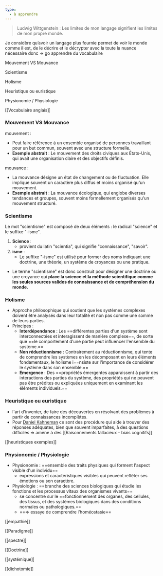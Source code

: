 ```yaml
---
type:
  - à apprendre
---
```

  

> Ludwig Wittgenstein : Les limites de mon langage signifient les limites de mon propre monde.

Je considère qu’avoir un langage plus fournie permet de voir le monde comme il est, de le décrire et le décrypter avec la toute la nuance nécessaire donc ⇒ go apprendre du vocabulaire

Mouvement VS Mouvance

Scientisme

Holisme

Heuristique ou euristique 

Physionomie / Physiologie

[[Vocabulaire anglais]]

### Mouvement VS Mouvance

mouvement :

- Peut faire référence à un ensemble organisé de personnes travaillant pour un but commun, souvent avec une structure formelle.
- **Exemple abstrait** : Le mouvement des droits civiques aux États-Unis, qui avait une organisation claire et des objectifs définis.

mouvance :

- La mouvance désigne un état de changement ou de fluctuation. Elle implique souvent un caractère plus diffus et moins organisé qu'un mouvement.
- **Exemple abstrait** : La mouvance écologique, qui englobe diverses tendances et groupes, souvent moins formellement organisés qu'un mouvement structuré.

  

### Scientisme

Le mot "scientisme" est composé de deux éléments : le radical "science" et le suffixe "-isme".

1. **Science** :
    - provient du latin "scientia", qui signifie "connaissance", "savoir".
2. **isme** :
    - Le suffixe "-isme" est utilisé pour former des noms indiquant une doctrine, une théorie, un système de croyances ou une pratique.

- Le terme "scientisme" est donc construit pour désigner une doctrine ou une croyance qui **place la science et la méthode scientifique comme les seules sources valides de connaissance et de compréhension du monde.**

### Holisme

- Approche philosophique qui soutient que les systèmes complexes doivent être analysés dans leur totalité et non pas comme une somme de leurs parties.
- Principes :
    - **Interdépendance** : Les ==différentes parties d'un système sont interconnectées et interagissent de manière complexe==, de sorte que ==le comportement d'une partie peut influencer l'ensemble du système.==
    - **Non réductionnisme** : Contrairement au réductionnisme, qui tente de comprendre les systèmes en les décomposant en leurs éléments fondamentaux, le holisme i==nsiste sur l'importance de considérer le système dans son ensemble.==
    - **Emergence** : Des ==propriétés émergentes apparaissent à partir des interactions des parties du système, des propriétés qui ne peuvent pas être prédites ou expliquées uniquement en examinant les éléments individuels.==

### **Heuristique ou euristique** 

- l'art d'inventer, de faire des découvertes en résolvant des problèmes à partir de connaissances incomplètes.
- Pour [Daniel Kahneman](https://fr.wikipedia.org/wiki/Daniel_Kahneman) ce sont des procédure qui aide à trouver des réponses adéquates, bien que souvent imparfaites, à des questions difficiles ⇒ amène à des [[Raisonnements fallacieux - biais cognitifs]]

[[heuristiques exemples]]

### Physionomie / Physiologie

- Physionomie : ==ensemble des traits physiques qui forment l'aspect visible d'un individu==
    - expressions et caractéristiques visibles qui peuvent refléter ses émotions ou son caractère.
- Physiologie : ==branche des sciences biologiques qui étudie les fonctions et les processus vitaux des organismes vivants==
    - se concentre sur le ==fonctionnement des organes, des cellules, des tissus, et des systèmes biologiques dans des conditions normales ou pathologiques.==
    - ==⇒ essaye de comprendre l’homéostasie==

[[empathie]]

[[Paradigme]]

[[spectre]]

[[Doctrine]]

[[systémique]]

[[dichotomie]]